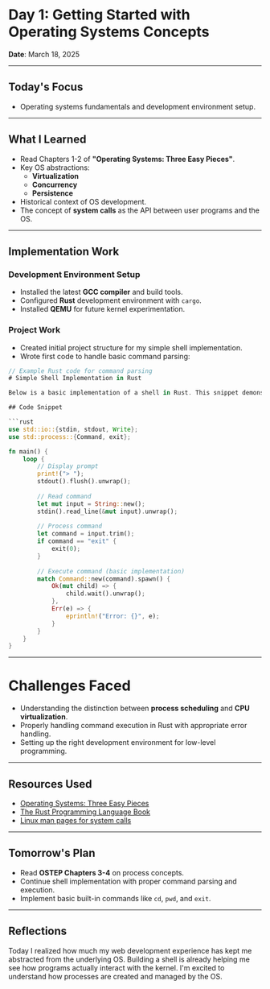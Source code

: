 # Day 1: Getting Started with Operating Systems Concepts

**Date**: March 18, 2025

---

## Today's Focus
- Operating systems fundamentals and development environment setup.

---

## What I Learned
- Read Chapters 1-2 of **"Operating Systems: Three Easy Pieces"**.
- Key OS abstractions:
  - **Virtualization**
  - **Concurrency**
  - **Persistence**
- Historical context of OS development.
- The concept of **system calls** as the API between user programs and the OS.

---

## Implementation Work

### Development Environment Setup
- Installed the latest **GCC compiler** and build tools.
- Configured **Rust** development environment with `cargo`.
- Installed **QEMU** for future kernel experimentation.

### Project Work
- Created initial project structure for my simple shell implementation.
- Wrote first code to handle basic command parsing:

```rust
// Example Rust code for command parsing
# Simple Shell Implementation in Rust

Below is a basic implementation of a shell in Rust. This snippet demonstrates how to read user input, execute commands, and handle errors.

## Code Snippet

```rust
use std::io::{stdin, stdout, Write};
use std::process::{Command, exit};

fn main() {
    loop {
        // Display prompt
        print!("> ");
        stdout().flush().unwrap();
        
        // Read command
        let mut input = String::new();
        stdin().read_line(&mut input).unwrap();
        
        // Process command
        let command = input.trim();
        if command == "exit" {
            exit(0);
        }
        
        // Execute command (basic implementation)
        match Command::new(command).spawn() {
            Ok(mut child) => {
                child.wait().unwrap();
            },
            Err(e) => {
                eprintln!("Error: {}", e);
            }
        }
    }
}

```
---

# Challenges Faced

- Understanding the distinction between **process scheduling** and **CPU virtualization**.
- Properly handling command execution in Rust with appropriate error handling.
- Setting up the right development environment for low-level programming.

---

## Resources Used

- [Operating Systems: Three Easy Pieces](https://pages.cs.wisc.edu/~remzi/OSTEP/)
- [The Rust Programming Language Book](https://doc.rust-lang.org/book/)
- [Linux man pages for system calls](https://man7.org/linux/man-pages/)

---

## Tomorrow's Plan

- Read **OSTEP Chapters 3-4** on process concepts.
- Continue shell implementation with proper command parsing and execution.
- Implement basic built-in commands like `cd`, `pwd`, and `exit`.

---

## Reflections

Today I realized how much my web development experience has kept me abstracted from the underlying OS. Building a shell is already helping me see how programs actually interact with the kernel. I'm excited to understand how processes are created and managed by the OS.